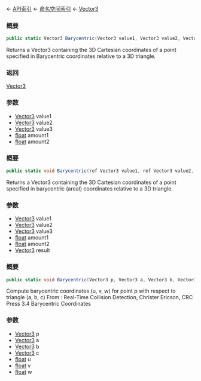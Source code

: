 ← [API索引](Api-Index) ← [命名空间索引](Namespace-Index) ← [Vector3](VRageMath.Vector3)

### 概要

```csharp
public static Vector3 Barycentric(Vector3 value1, Vector3 value2, Vector3 value3, float amount1, float amount2)
```

Returns a Vector3 containing the 3D Cartesian coordinates of a point specified in Barycentric coordinates relative to a 3D triangle.

### 返回

[Vector3](VRageMath.Vector3)

### 参数

* [Vector3](VRageMath.Vector3) value1
* [Vector3](VRageMath.Vector3) value2
* [Vector3](VRageMath.Vector3) value3
* [float](https://docs.microsoft.com/en-us/dotnet/api/System.Single?view=netframework-4.6) amount1
* [float](https://docs.microsoft.com/en-us/dotnet/api/System.Single?view=netframework-4.6) amount2
### 概要

```csharp
public static void Barycentric(ref Vector3 value1, ref Vector3 value2, ref Vector3 value3, float amount1, float amount2, out Vector3 result)
```

Returns a Vector3 containing the 3D Cartesian coordinates of a point specified in barycentric (areal) coordinates relative to a 3D triangle.

### 参数

* [Vector3](VRageMath.Vector3) value1
* [Vector3](VRageMath.Vector3) value2
* [Vector3](VRageMath.Vector3) value3
* [float](https://docs.microsoft.com/en-us/dotnet/api/System.Single?view=netframework-4.6) amount1
* [float](https://docs.microsoft.com/en-us/dotnet/api/System.Single?view=netframework-4.6) amount2
* [Vector3](VRageMath.Vector3) result
### 概要

```csharp
public static void Barycentric(Vector3 p, Vector3 a, Vector3 b, Vector3 c, out float u, out float v, out float w)
```

Compute barycentric coordinates (u, v, w) for point p with respect to triangle (a, b, c) From : Real-Time Collision Detection, Christer Ericson, CRC Press 3.4 Barycentric Coordinates

### 参数

* [Vector3](VRageMath.Vector3) p
* [Vector3](VRageMath.Vector3) a
* [Vector3](VRageMath.Vector3) b
* [Vector3](VRageMath.Vector3) c
* [float](https://docs.microsoft.com/en-us/dotnet/api/System.Single?view=netframework-4.6) u
* [float](https://docs.microsoft.com/en-us/dotnet/api/System.Single?view=netframework-4.6) v
* [float](https://docs.microsoft.com/en-us/dotnet/api/System.Single?view=netframework-4.6) w
